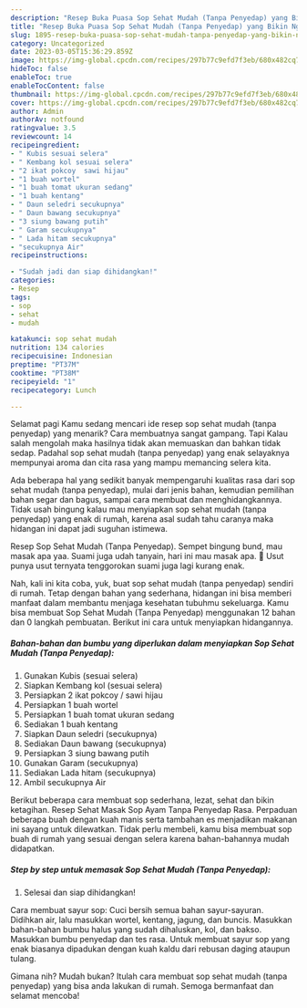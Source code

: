 ```yaml
---
description: "Resep Buka Puasa Sop Sehat Mudah (Tanpa Penyedap) yang Bikin Ngiler "
title: "Resep Buka Puasa Sop Sehat Mudah (Tanpa Penyedap) yang Bikin Ngiler "
slug: 1895-resep-buka-puasa-sop-sehat-mudah-tanpa-penyedap-yang-bikin-ngiler
category: Uncategorized
date: 2023-03-05T15:36:29.859Z
image: https://img-global.cpcdn.com/recipes/297b77c9efd7f3eb/680x482cq70/sop-sehat-mudah-tanpa-penyedap-foto-resep-utama.jpg
hideToc: false
enableToc: true
enableTocContent: false
thumbnail: https://img-global.cpcdn.com/recipes/297b77c9efd7f3eb/680x482cq70/sop-sehat-mudah-tanpa-penyedap-foto-resep-utama.jpg
cover: https://img-global.cpcdn.com/recipes/297b77c9efd7f3eb/680x482cq70/sop-sehat-mudah-tanpa-penyedap-foto-resep-utama.jpg
author: Admin
authorAv: notfound
ratingvalue: 3.5
reviewcount: 14
recipeingredient:
- " Kubis sesuai selera"
- " Kembang kol sesuai selera"
- "2 ikat pokcoy  sawi hijau"
- "1 buah wortel"
- "1 buah tomat ukuran sedang"
- "1 buah kentang"
- " Daun seledri secukupnya"
- " Daun bawang secukupnya"
- "3 siung bawang putih"
- " Garam secukupnya"
- " Lada hitam secukupnya"
- "secukupnya Air"
recipeinstructions:

- "Sudah jadi dan siap dihidangkan!"
categories:
- Resep
tags:
- sop
- sehat
- mudah

katakunci: sop sehat mudah 
nutrition: 134 calories
recipecuisine: Indonesian
preptime: "PT37M"
cooktime: "PT38M"
recipeyield: "1"
recipecategory: Lunch

---
```



Selamat pagi Kamu sedang mencari ide resep sop sehat mudah (tanpa penyedap) yang menarik? Cara membuatnya sangat gampang. Tapi Kalau salah mengolah maka hasilnya tidak akan memuaskan dan bahkan tidak sedap. Padahal sop sehat mudah (tanpa penyedap) yang enak selayaknya mempunyai aroma dan cita rasa yang mampu memancing selera kita.


Ada beberapa hal yang sedikit banyak mempengaruhi kualitas rasa dari sop sehat mudah (tanpa penyedap), mulai dari jenis bahan, kemudian pemilihan bahan segar dan bagus, sampai cara membuat dan menghidangkannya. Tidak usah bingung kalau mau menyiapkan sop sehat mudah (tanpa penyedap) yang enak di rumah, karena asal sudah tahu caranya maka hidangan ini dapat jadi suguhan istimewa.

Resep Sop Sehat Mudah (Tanpa Penyedap). Sempet bingung bund, mau masak apa yaa. Suami juga udah tanyain, hari ini mau masak apa. 🤔 Usut punya usut ternyata tenggorokan suami juga lagi kurang enak.


Nah, kali ini kita coba, yuk, buat sop sehat mudah (tanpa penyedap) sendiri di rumah. Tetap dengan bahan yang sederhana, hidangan ini bisa memberi manfaat dalam membantu menjaga kesehatan tubuhmu sekeluarga. Kamu bisa membuat Sop Sehat Mudah (Tanpa Penyedap) menggunakan 12 bahan dan 0 langkah pembuatan. Berikut ini cara untuk menyiapkan hidangannya.

<!--inarticleads1-->

##### Bahan-bahan dan bumbu yang diperlukan dalam menyiapkan Sop Sehat Mudah (Tanpa Penyedap):

1. Gunakan  Kubis (sesuai selera)
1. Siapkan  Kembang kol (sesuai selera)
1. Persiapkan 2 ikat pokcoy / sawi hijau
1. Persiapkan 1 buah wortel
1. Persiapkan 1 buah tomat ukuran sedang
1. Sediakan 1 buah kentang
1. Siapkan  Daun seledri (secukupnya)
1. Sediakan  Daun bawang (secukupnya)
1. Persiapkan 3 siung bawang putih
1. Gunakan  Garam (secukupnya)
1. Sediakan  Lada hitam (secukupnya)
1. Ambil secukupnya Air


Berikut beberapa cara membuat sop sederhana, lezat, sehat dan bikin ketagihan. Resep Sehat Masak Sop Ayam Tanpa Penyedap Rasa. Perpaduan beberapa buah dengan kuah manis serta tambahan es menjadikan makanan ini sayang untuk dilewatkan. Tidak perlu membeli, kamu bisa membuat sop buah di rumah yang sesuai dengan selera karena bahan-bahannya mudah didapatkan. 

<!--inarticleads2-->

##### Step by step untuk memasak Sop Sehat Mudah (Tanpa Penyedap):


1. Selesai dan siap dihidangkan!

Cara membuat sayur sop: Cuci bersih semua bahan sayur-sayuran. Didihkan air, lalu masukkan wortel, kentang, jagung, dan buncis. Masukkan bahan-bahan bumbu halus yang sudah dihaluskan, kol, dan bakso. Masukkan bumbu penyedap dan tes rasa. Untuk membuat sayur sop yang enak biasanya dipadukan dengan kuah kaldu dari rebusan daging ataupun tulang. 

Gimana nih? Mudah bukan? Itulah cara membuat sop sehat mudah (tanpa penyedap) yang bisa anda lakukan di rumah. Semoga bermanfaat dan selamat mencoba!
